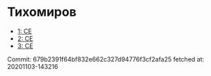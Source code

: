 # Тихомиров
- [1: CE](1.md)
- [2: CE](2.md)
- [3: CE](3.md)

Commit: 679b2391f64bf832e662c327d94776f3cf2afa25
 fetched at: 20201103-143216
